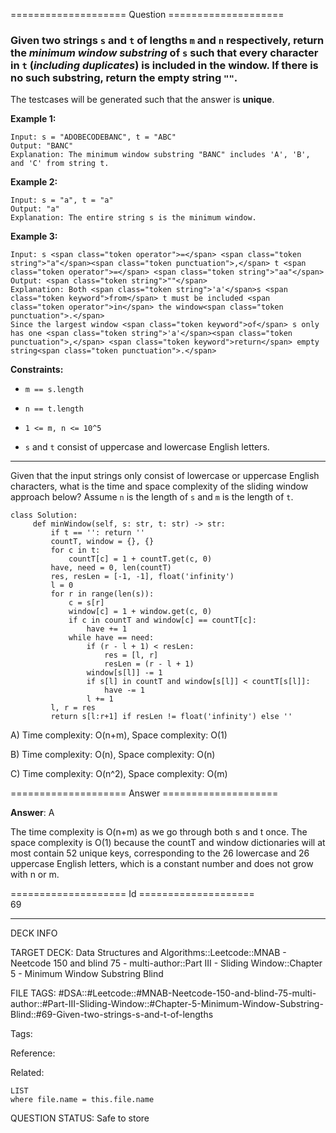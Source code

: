 ==================== Question ====================  

### Given two strings `s` and `t` of lengths `m` and `n` respectively, return the _**minimum window substring**_ of `s` such that every character in `t` (_**including duplicates**_) is included in the window. If there is no such substring, return the empty string `""`.

The testcases will be generated such that the answer is **unique**.

**Example 1:**

<!-- codeblock-start -->
<pre><code>Input: s = "ADOBECODEBANC", t = "ABC"
Output: "BANC"
Explanation: The minimum window substring "BANC" includes 'A', 'B', and 'C' from string t.
</code></pre>
<!-- codeblock-end -->

**Example 2:**

<!-- codeblock-start -->
<pre><code>Input: s = "a", t = "a"
Output: "a"
Explanation: The entire string s is the minimum window.
</code></pre>
<!-- codeblock-end -->

**Example 3:**

<!-- codeblock-start -->
<pre><code>Input: s &#x3C;span class="token operator">=&#x3C;/span> &#x3C;span class="token string">"a"&#x3C;/span>&#x3C;span class="token punctuation">,&#x3C;/span> t &#x3C;span class="token operator">=&#x3C;/span> &#x3C;span class="token string">"aa"&#x3C;/span>
Output: &#x3C;span class="token string">""&#x3C;/span>
Explanation: Both &#x3C;span class="token string">'a'&#x3C;/span>s &#x3C;span class="token keyword">from&#x3C;/span> t must be included &#x3C;span class="token operator">in&#x3C;/span> the window&#x3C;span class="token punctuation">.&#x3C;/span>
Since the largest window &#x3C;span class="token keyword">of&#x3C;/span> s only has one &#x3C;span class="token string">'a'&#x3C;/span>&#x3C;span class="token punctuation">,&#x3C;/span> &#x3C;span class="token keyword">return&#x3C;/span> empty string&#x3C;span class="token punctuation">.&#x3C;/span>
</code></pre>
<!-- codeblock-end -->

**Constraints:**

- `m == s.length`

- `n == t.length`

- `1 <= m, n <= 10^5`

- `s` and `t` consist of uppercase and lowercase English letters.

---

Given that the input strings only consist of lowercase or uppercase English characters, what is the time and space complexity of the sliding window approach below? Assume `n` is the length of `s` and `m` is the length of `t`.

<!-- codeblock-start -->
<pre><code class="hljs language-python"><span class="hljs-keyword">class</span> <span class="hljs-title class_">Solution</span>:
     <span class="hljs-keyword">def</span> <span class="hljs-title function_">minWindow</span>(<span class="hljs-params">self, s: <span class="hljs-built_in">str</span>, t: <span class="hljs-built_in">str</span></span>) -> <span class="hljs-built_in">str</span>:
         <span class="hljs-keyword">if</span> t == <span class="hljs-string">''</span>: <span class="hljs-keyword">return</span> <span class="hljs-string">''</span>
         countT, window = {}, {}
         <span class="hljs-keyword">for</span> c <span class="hljs-keyword">in</span> t:
             countT[c] = <span class="hljs-number">1</span> + countT.get(c, <span class="hljs-number">0</span>)
         have, need = <span class="hljs-number">0</span>, <span class="hljs-built_in">len</span>(countT)
         res, resLen = [-<span class="hljs-number">1</span>, -<span class="hljs-number">1</span>], <span class="hljs-built_in">float</span>(<span class="hljs-string">'infinity'</span>)
         l = <span class="hljs-number">0</span>
         <span class="hljs-keyword">for</span> r <span class="hljs-keyword">in</span> <span class="hljs-built_in">range</span>(<span class="hljs-built_in">len</span>(s)):
             c = s[r]
             window[c] = <span class="hljs-number">1</span> + window.get(c, <span class="hljs-number">0</span>)
             <span class="hljs-keyword">if</span> c <span class="hljs-keyword">in</span> countT <span class="hljs-keyword">and</span> window[c] == countT[c]:
                 have += <span class="hljs-number">1</span>
             <span class="hljs-keyword">while</span> have == need:
                 <span class="hljs-keyword">if</span> (r - l + <span class="hljs-number">1</span>) &#x3C; resLen:
                     res = [l, r]
                     resLen = (r - l + <span class="hljs-number">1</span>)
                 window[s[l]] -= <span class="hljs-number">1</span>
                 <span class="hljs-keyword">if</span> s[l] <span class="hljs-keyword">in</span> countT <span class="hljs-keyword">and</span> window[s[l]] &#x3C; countT[s[l]]:
                     have -= <span class="hljs-number">1</span>
                 l += <span class="hljs-number">1</span>
         l, r = res
         <span class="hljs-keyword">return</span> s[l:r+<span class="hljs-number">1</span>] <span class="hljs-keyword">if</span> resLen != <span class="hljs-built_in">float</span>(<span class="hljs-string">'infinity'</span>) <span class="hljs-keyword">else</span> <span class="hljs-string">''</span>
</code></pre>
<!-- codeblock-end -->

A) Time complexity: O(n+m), Space complexity: O(1)

B) Time complexity: O(n), Space complexity: O(n)

C) Time complexity: O(n^2), Space complexity: O(m)  

==================== Answer ====================  

**Answer**: A

The time complexity is O(n+m) as we go through both s and t once. The space complexity is O(1) because the countT and window dictionaries will at most contain 52 unique keys, corresponding to the 26 lowercase and 26 uppercase English letters, which is a constant number and does not grow with n or m.

==================== Id ====================  
69

---

DECK INFO

TARGET DECK: Data Structures and Algorithms::Leetcode::MNAB - Neetcode 150 and blind 75 - multi-author::Part III - Sliding Window::Chapter 5 - Minimum Window Substring Blind

FILE TAGS: #DSA::#Leetcode::#MNAB-Neetcode-150-and-blind-75-multi-author::#Part-III-Sliding-Window::#Chapter-5-Minimum-Window-Substring-Blind::#69-Given-two-strings-s-and-t-of-lengths

Tags:

Reference:

Related:

```dataview
LIST
where file.name = this.file.name
```
QUESTION STATUS: Safe to store
